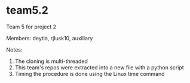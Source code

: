 team5.2
=======

Team 5 for project 2

Members: deytia, rjlusk10, auxiliary

Notes: 

1. The cloning is multi-threaded
1. This team's repos were extracted into a new file with a python script
1. Timing the procedure is done using the Linux time command
